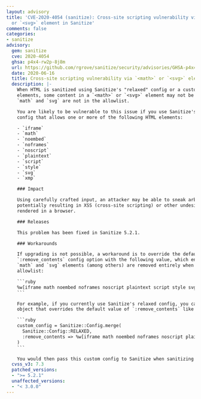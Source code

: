 ```yaml
---
layout: advisory
title: 'CVE-2020-4054 (sanitize): Cross-site scripting vulnerability via `<math>`
  or `<svg>` element in Sanitize'
comments: false
categories:
- sanitize
advisory:
  gem: sanitize
  cve: 2020-4054
  ghsa: p4x4-rw2p-8j8m
  url: https://github.com/rgrove/sanitize/security/advisories/GHSA-p4x4-rw2p-8j8m
  date: 2020-06-16
  title: Cross-site scripting vulnerability via `<math>` or `<svg>` element in Sanitize
  description: |-
    When HTML is sanitized using Sanitize's "relaxed" config or a custom config that allows certain
    elements, some content in a `<math>` or `<svg>` element may not be sanitized correctly even if
    `math` and `svg` are not in the allowlist.

    You are likely to be vulnerable to this issue if you use Sanitize's relaxed config or a custom
    config that allows one or more of the following HTML elements:

    - `iframe`
    - `math`
    - `noembed`
    - `noframes`
    - `noscript`
    - `plaintext`
    - `script`
    - `style`
    - `svg`
    - `xmp`

    ### Impact

    Using carefully crafted input, an attacker may be able to sneak arbitrary HTML through Sanitize,
    potentially resulting in XSS (cross-site scripting) or other undesired behavior when that HTML is
    rendered in a browser.

    ### Releases

    This problem has been fixed in Sanitize 5.2.1.

    ### Workarounds

    If upgrading is not possible, a workaround is to override the default value of Sanitize's
    `:remove_contents` config option with the following value, which ensures that the contents of
    `math` and `svg` elements (among others) are removed entirely when those elements are not in the
    allowlist:

    ```ruby
    %w[iframe math noembed noframes noscript plaintext script style svg xmp]
    ```

    For example, if you currently use Sanitize's relaxed config, you can create a custom config
    object that overrides the default value of `:remove_contents` like this:

    ```ruby
    custom_config = Sanitize::Config.merge(
      Sanitize::Config::RELAXED,
      :remove_contents => %w[iframe math noembed noframes noscript plaintext script style svg xmp]
    )
    ```

    You would then pass this custom config to Sanitize when sanitizing HTML.
  cvss_v3: 7.3
  patched_versions:
  - ">= 5.2.1"
  unaffected_versions:
  - "< 3.0.0"
---
```

